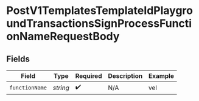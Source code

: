 # PostV1TemplatesTemplateIdPlaygroundTransactionsSignProcessFunctionNameRequestBody


## Fields

| Field              | Type               | Required           | Description        | Example            |
| ------------------ | ------------------ | ------------------ | ------------------ | ------------------ |
| `functionName`     | *string*           | :heavy_check_mark: | N/A                | vel                |